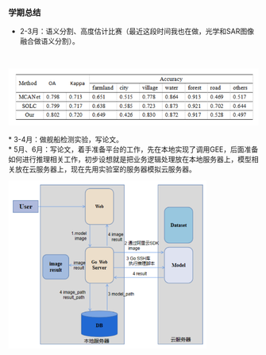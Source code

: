 ### 学期总结

* 2-3月：语义分割、高度估计比赛（最近这段时间我也在做，光学和SAR图像融合做语义分割）。
<br>
<p float="left">
  <img src="./images/6_8_1.png"/>
</p>
* 3-4月：做舰船检测实验，写论文。
<br>
* 5月、6月：写论文，着手准备平台的工作，先在本地实现了调用GEE，后面准备如何进行推理相关工作，初步设想就是把业务逻辑处理放在本地服务器上，模型相关放在云服务器上，现在先用实验室的服务器模拟云服务器。
 <p float="left">
  <img src="./images/6_8_2.png"/ width="400px">
</p>
